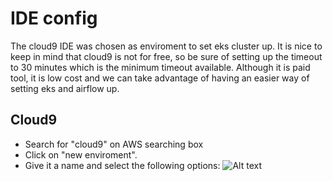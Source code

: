 # IDE config
The cloud9 IDE was chosen as enviroment to set eks cluster up. It is nice to keep in mind that cloud9 is not for free, so be sure of setting up the timeout to 30 minutes which is the minimum timeout available. Although it is paid tool, it is low cost and we can take advantage of having an easier way of setting eks and airflow up.

## Cloud9
* Search for "cloud9" on AWS searching box
* Click on "new enviroment".
* Give it a name and select the following options:
![Alt text](images/.cloud9.png)